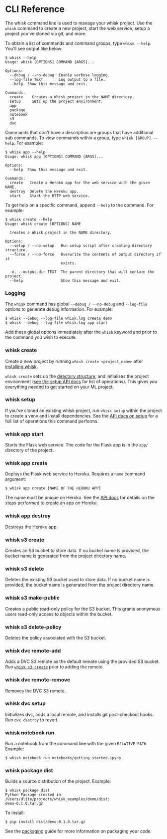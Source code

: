 # CLI Reference

The whisk command line is used to manage your whisk project. Use the `whisk` command to create a new project, start the web service, setup a project you've cloned via git, and more.

To obtain a list of commands and command groups, type `whisk --help`. You'll see output like below:

    $ whisk --help
    Usage: whisk [OPTIONS] COMMAND [ARGS]...

    Options:
      --debug / --no-debug  Enable verbose logging.
      --log-file TEXT       Log output to a file.
      --help  Show this message and exit.

    Commands:
      create    Creates a Whisk project in the NAME directory.
      setup     Sets up the project environment.
      app
      package
      notebook
      s3
      dvc

Commands that don't have a description are groups that have additional sub commands. To view commands within a group, type `whisk [GROUP] --help`. For example:

    $ whisk app --help
    Usage: whisk app [OPTIONS] COMMAND [ARGS]...

    Options:
      --help  Show this message and exit.

    Commands:
      create   Create a Heroku app for the web service with the given NAME.
      destroy  Delete the Heroku app.
      start    Start the HTTP web service.

To get help on a specific command, append `--help` to the command. For example:

    $ whisk create --help
    Usage: whisk create [OPTIONS] NAME

      Creates a Whisk project in the NAME directory.

    Options:
      --setup / --no-setup   Run setup script after creating directory structure.
      --force / --no-force   Overwrite the contents of output directory if it
                             exists.

      -o, --output_dir TEXT  The parent directory that will contain the project.
      --help                 Show this message and exit.

### Logging

The `whisk` command has global `--debug / --no-debug` and `--log-file` options to generate debug information. For example:

    $ whisk --debug --log-file whisk.log create demo
    $ whisk --debug --log-file whisk.log app start

Add these global options immediately after the `whisk` keyword and prior to the command you wish to execute.

### whisk create

Create a new project by running `whisk create <project_name>` after [installing whisk](installation.html).

`whisk create` sets up the [directory structure](project_structure.html), and initializes the project environment ([see the setup API docs](autoapi/whisk/cli/commands/project/setup/index.html#whisk.cli.commands.project.setup.cli) for list of operations). This gives you everything needed to get started on your ML project.

### whisk setup

If you've cloned an existing whisk project, run `whisk setup` within the project to create a venv and install dependencies. See the [API docs on setup](autoapi/whisk/cli/commands/project/setup/index.html#whisk.cli.commands.project.setup.cli) for a full list of operations this command performs.

### whisk app start

Starts the Flask web service. The code for the Flask app is in the `app/` directory of the project.

### whisk app create

Deploys the Flask web service to Heroku. Requires a `name` command argument:

    $ whisk app create [NAME OF THE HEROKU APP]

The name must be unique on Heroku. See the [API docs](autoapi/whisk/cli/commands/project/app/index.html#whisk.cli.commands.project.app.create) for details on the steps performed to create an app on Heroku.

### whisk app destroy

Destroys the Heroku app.

### whisk s3 create

Creates an S3 bucket to store data. If no bucket name is provided, the bucket name is generated from the project directory name.

### whisk s3 delete

Deletes the existing S3 bucket used to store data. If no bucket name is provided, the bucket name is generated from the project directory name.

### whisk s3 make-public

Creates a public read-only policy for the S3 bucket. This grants anonymous users read-only access to objects within the bucket.

### whisk s3 delete-policy

Deletes the policy associated with the S3 bucket.

### whisk dvc remote-add

Adds a DVC S3 remote as the default remote using the provided S3 bucket. Run [`whisk s3 create`](#whisk-s3-create) prior to adding the remote.

### whisk dvc remote-remove

Removes the DVC S3 remote.

### whisk dvc setup

Initializes dvc, adds a local remote, and installs git post-checkout hooks. Run `dvc destroy` to revert.

### whisk notebook run

Run a notebook from the command line with the given `RELATIVE_PATH`. Example:

    $ whisk notebook run notebooks/getting_started.ipynb

### whisk package dist

Builds a source distribution of the project. Example:

    $ whisk package dist
    Python Package created in /Users/dlite/projects/whisk_examples/demo/dist:
    demo-0.1.0.tar.gz

To install:

    $ pip install dist/demo-0.1.0.tar.gz

See the [packaging](packaging.html) guide for more information on packaging your code.
